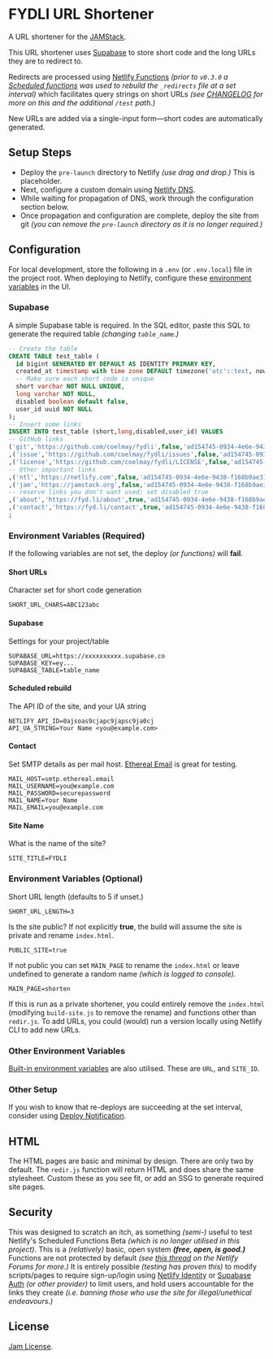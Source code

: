<!--
SPDX-License-Identifier: Jam
-->
# FYDLI URL Shortener

A URL shortener for the [JAMStack](https://jamstack.org).

This URL shortener uses [Supabase](https://supabase.com) to store short code and the long URLs they are to redirect to.

Redirects are processed using [Netlify Functions](https://docs.netlify.com/functions/overview/) *(prior to `v0.3.0` a [Scheduled functions](https://github.com/netlify/labs/tree/main/features/scheduled-functions/documentation) was used to rebuild the `_redirects` file at a set interval)* which facilitates query strings on short URLs *(see [CHANGELOG](CHANGELOG.md) for more on this and the additional `/test` path.)*

New URLs are added via a single-input form—short codes are automatically generated.

## Setup Steps

- Deploy the `pre-launch` directory to Netlify *(use drag and drop.)* This is placeholder.
- Next, configure a custom domain using [Netlify DNS](https://docs.netlify.com/domains-https/netlify-dns/).
- While waiting for propagation of DNS, work through the configuration section below.
- Once propagation and configuration are complete, deploy the site from git *(you can remove the `pre-launch` directory as it is no longer required.)*

## Configuration

For local development, store the following in a `.env` (or `.env.local`) file in the project root. When deploying to Netlify, configure these [environment variables](https://docs.netlify.com/configure-builds/environment-variables/) in the UI.

### Supabase

A simple Supabase table is required. In the SQL editor, paste this SQL to generate the required table *(changing `table_name`.)*

```sql
-- Create the table
CREATE TABLE test_table (
  id bigint GENERATED BY DEFAULT AS IDENTITY PRIMARY KEY,
  created_at timestamp with time zone DEFAULT timezone('utc'::text, now()) NOT NULL,
  -- Make sure each short code is unique
  short varchar NOT NULL UNIQUE,
  long varchar NOT NULL,
  disabled boolean default false,
  user_id uuid NOT NULL
);
-- Insert some links
INSERT INTO test_table (short,long,disabled,user_id) VALUES 
-- GitHub links
('git','https://github.com/coelmay/fydli',false,'ad154745-0934-4e6e-9438-f168b9ae31b1')
,('issue','https://github.com/coelmay/fydli/issues',false,'ad154745-0934-4e6e-9438-f168b9ae31b1')
,('license','https://github.com/coelmay/fydli/LICENSE',false,'ad154745-0934-4e6e-9438-f168b9ae31b1')
-- Other important links
,('ntl','https://netlify.com',false,'ad154745-0934-4e6e-9438-f168b9ae31b1')
,('jam','https://jamstack.org',false,'ad154745-0934-4e6e-9438-f168b9ae31b1')
-- reserve links you don't want used; set disabled true
,('about','https://fyd.li/about',true,'ad154745-0934-4e6e-9438-f168b9ae31b1')
,('contact','https://fyd.li/contact',true,'ad154745-0934-4e6e-9438-f168b9ae31b1')
;
```

### Environment Variables (Required)

If the following variables are not set, the deploy *(or functions)* will **fail**.

#### Short URLs

Character set for short code generation

```
SHORT_URL_CHARS=ABC123abc
```

#### Supabase

Settings for your project/table

```
SUPABASE_URL=https://xxxxxxxxxx.supabase.co
SUPABASE_KEY=ey...
SUPABASE_TABLE=table_name
```

#### Scheduled rebuild

The API ID of the site, and your UA string

```
NETLIFY_API_ID=0ajsoas9cjapc9japsc9ja0cj
API_UA_STRING=Your Name <you@example.com>
```

#### Contact

Set SMTP details as per mail host. [Ethereal Email](https://ethereal.email/) is great for testing.

```
MAIL_HOST=smtp.ethereal.email
MAIL_USERNAME=you@example.com
MAIL_PASSWORD=securepassword
MAIL_NAME=Your Name
MAIL_EMAIL=you@example.com
```

#### Site Name

What is the name of the site?

```
SITE_TITLE=FYDLI
```

### Environment Variables (Optional)

Short URL length (defaults to 5 if unset.)

```
SHORT_URL_LENGTH=3
```

Is the site public? If not explicitly **true**, the build will assume the site is private and rename `index.html`.

```
PUBLIC_SITE=true
```

If not public you can set `MAIN_PAGE` to rename the `index.html` or leave undefined to generate a random name *(which is logged to console).*

```
MAIN_PAGE=shorten
```

If this is run as a private shortener, you could entirely remove the `index.html` (modifying `build-site.js` to remove the rename) and functions other than `redir.js`. To add URLs, you could (would) run a version locally using Netlify CLI to add new URLs.

### Other Environment Variables

[Built-in environment variables](https://docs.netlify.com/configure-builds/environment-variables/#read-only-variables) are also utilised. These are `URL`, and `SITE_ID`.

### Other Setup

If you wish to know that re-deploys are succeeding at the set interval, consider using [Deploy Notification](https://docs.netlify.com/site-deploys/notifications/).

## HTML

The HTML pages are basic and minimal by design. There are only two by default. The `redir.js` function will return HTML and does share the same stylesheet. Custom these as you see fit, or add an SSG to generate required site pages.

## Security

This was designed to scratch an itch, as something *(semi-)* useful to test Netlify's Scheduled Functions Beta *(which is no longer utilised in this project)*. This is a *(relatively)* basic, open system ***(free, open, is good.)*** Functions are not protected by default *(see [this thread](https://answers.netlify.com/t/how-to-apply-access-control-for-netlify-functions/46519) on the Netlify Forums for more.)* It is entirely possible *(testing has proven this)* to modify scripts/pages to require sign-up/login using [Netlify Identity](https://docs.netlify.com/visitor-access/identity/) or [Supabase Auth](https://supabase.com/auth) *(or other provider)* to limit users, and hold users accountable for the links they create *(i.e. banning those who use the site for illegal/unethical endeavours.)*

## License

[Jam License](LICENSE).
